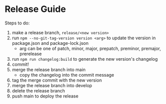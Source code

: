 # Release Guide

Steps to do:

1. make a release branch, `release/<new version>`
2. run `npm --no-git-tag-version version <arg>` to update the version in package.json and package-lock.json
    * arg can be one of patch, minor, major, prepatch, preminor, premajor, prerelease
3. run `npm run changelog:build` to generate the new version's changelog
4. commit!
5. merge the release branch into main
    * copy the changelog into the commit message
6. tag the merge commit with the new version
7. merge the release branch into develop
8. delete the release branch
9. push main to deploy the release
